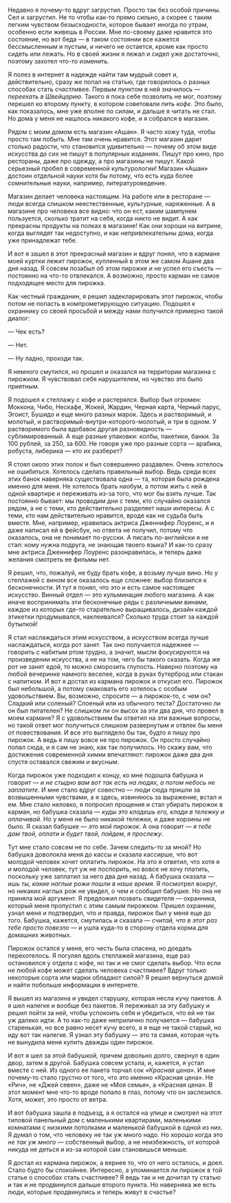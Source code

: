 Недавно я почему-то вдруг загрустил. Просто так без особой причины. Сел и загрустил. Не то чтобы как-то прямо сильно, а скорее с таким легким чувством безысходности, которое бывает иногда по утрам, особенно если живешь в России. Мне по-своему даже нравится это состояние, но вот беда — в таком состоянии все кажется бессмысленным и пустым, и ничего не остается, кроме как просто сидеть или лежать. Но в своей жизни я лежал и сидел уже достаточно, поэтому захотел что-то изменить.

Я полез в интернет в надежде найти там мудрый совет и, действительно, сразу же попал на статью, где говорилось о разных способах стать счастливее. Первым пунктом в ней значилось — _переехать в Швейцарию_. Такого я пока себе позволить не мог, поэтому перешел ко второму пункту, в котором советовали _пить кофе_. Это было, как показалось, мне уже вполне по силам, и дальше я читать не стал. Но дома у меня не нашлось никакого кофе, и я собрался в магазин.

Рядом с моим домом есть магазин «Ашан». Я часто хожу туда, чтобы просто там побыть. Мне там очень нравится. Этот магазин дарит столько радости, что становится удивительно — почему об этом виде искусства до сих не пишут в популярных изданиях. Пишут про кино, про рестораны, даже про одежду, а про магазины не пишут. Какой серьезный пробел в современной культурологии! Магазин «Ашан» достоин отдельной науки хотя бы потому, что есть куда более сомнительные науки, например, литературоведение.

Магазин делает человека настоящим. На работе или в ресторане — люди всегда слишком неестественные, культурные, наряженные. А в магазине про человека все видно: что он ест, каким шампунем пользуется, сколько тратит на себя, когда никто не видит. А как прекрасны продукты на полках в магазине! Как они хороши на витрине, когда выглядят так недоступно, и как непривлекательны дома, когда уже принадлежат тебе.

И вот я зашел в этот прекрасный магазин и вдруг понял, что в кармане моей куртки лежит пирожок, купленный в этом же самом Ашане два дня назад. Я совсем позабыл об этом пирожке и не успел его съесть — постоянно на что-то отвлекался. А возможно, просто карман не самое подходящее место для пирожка. 

Как честный гражданин, я решил задекларировать этот пирожок, чтобы потом не попасть в компрометирующую ситуацию. Подошел к охраннику со своей просьбой и между нами получился примерно такой диалог:

— Чек есть?

— Нет.

— Ну ладно, проходи так.

Я немного смутился, но прошел и оказался на территории магазина с пирожком. Я чувствовал себя нарушителем, но чувство это было приятным.

Я подошел к стеллажу с кофе и растерялся. Выбор был огромен: Моккона, Чибо, Нескафе, Жокей, Жардин, Черная карта, Черный парус, Эгоист, Бушидо и еще много разных марок. Здесь и растворимый, и молотый, и растворимый-внутри-которого-молотый, и три в одном. У растворимого была вдобавок другая разновидность — сублимированный. А еще разные упаковки: колбы, пакетики, банки. За 100 рублей, за 250, за 600. Не говоря уже про разные сорта — арабика, робуста, либерика — кто их разберет?

Я стоял около этих полок и был совершенно раздавлен. Очень хотелось не ошибиться. Хотелось сделать правильный выбор. Ведь среди всех этих банок наверняка существовала одна — та, которая была рождена именно для меня. Не хотелось брать наобум, а потом жить с ней в одной квартире и переживать из-за того, что мог бы взять лучше. Так постоянно бывает: мы проводим дни с теми, кто случайно оказался рядом, а не с теми, кто действительно разделяет наши интересы. А с теми, кто нам действительно нравится, вроде как не судьба быть вместе. Мне, например, нравилась актриса Дженнифер Лоуренс, и я даже написал ей в фейсбук, но ответа не получил, потому что оказалось, она не понимает по-русски. А писать по-английски я не стал: кому нужна подруга, не знающая твоего языка? И как-то сразу мне актриса Дженнифер Лоуренс разонравилась, и теперь даже желания смотреть ее фильмы нет.

Я решил, что, пожалуй, не буду брать кофе, а возьму лучше вино. Но у стеллажей с вином все оказалось еще сложнее: выбор близился к бесконечности. И тут я понял, что это и есть самое настоящее искусство. Винный отдел — это кульминация любого магазина. А как иначе воспринимать эти бесконечные ряды с различными винами, каждое из которых где-то старательно выращивалось, дизайн каждой этикетки продумывался, наклеивался? Сколько труда стоит за каждой бутылкой! 

Я стал наслаждаться этим искусством, а искусством всегда лучше наслаждаться, когда рот занят. Так оно получается надежнее — говорить с набитым ртом трудно, а значит, мысли фокусируются на произведении искусства, а не на том, чего бы такого сказать. Когда же рот не занят едой, то можно сморозить глупость. Наверно поэтому на любой вечеринке намного веселее, когда в руках бутерброд или стакан с напитком. И вот я достал из кармана пирожок и откусил его. Пирожок был небольшой, а потому смаковать его хотелось с особым удовольствием. Вы, возможно, спросите — а пирожок-то, с чем он? Сладкий или соленый? Слоеный или из обычного теста? Достаточно ли он был питателен? Не слишком ли он высох за эти два дня, что провел в моем кармане? Я с удовольствием бы ответил на эти важные вопросы, но такой ответ мог получиться слишком развернутым и отвлек бы меня от повествования. И все это выглядело бы так, будто я пишу про пирожок. А ведь я пишу вовсе не про пирожок. Он просто случайно попал сюда, и я сам не знаю, как так получилось. Но скажу вам, что достижения современной химии впечатляют: пирожок даже два дня спустя оставался свежим и вкусным. 

Когда пирожок уже подходил к концу, ко мне подошла бабушка и говорит — _и не стыдно вам вот так есть на людях, а потом небось не заплатите_. И мне стало вдруг совестно — люди сюда пришли за возвышенными чувствами, а я здесь, извиняюсь за выражение, встал и ем. Мне стало неловко, я попросил прощения и стал убирать пирожок в карман, но бабушка сказала — _куды это кладешь его, клади в тележку и оплачивай_. Но у меня не было никакой тележки, и даже корзины не было. Я сказал бабушке — _это мой пирожок_. А она говорит — _я тебе дам твой, оплати и будет твой, пойдем, я прослежу_. 

Тут мне стало совсем не по себе. Зачем следить-то за мной? Но бабушка доволокла меня до кассы и сказала кассирше, что вот молодой человек хочет оплатить пирожок. На это я ответил, что хотя я и молодой человек, тут уж не поспорить, но вовсе не хочу платить, поскольку уже заплатил за него два дня назад. А бабушка сказала — _ишь ты, какие наглые рожи пошли в наше время_. Я посмотрел вокруг, но никаких наглых рож не увидел, о чем и сообщил бабушке. Но она не приняла мой аргумент. Я предложил позвать свидетеля — охранника, который меня пропустил с этим самым пирожком. Пришел охранник, узнал меня и подтвердил, что и правда, пирожок был у меня еще до того. Бабушка, кажется, смутилась и сказала — _считай, что в этот раз тебе просто повезло_ — и ушла куда-то в сторону отдела корма для домашних животных.

Пирожок остался у меня, его честь была спасена, но доедать перехотелось. Я погулял вдоль стеллажей магазина, еще раз остановился у отдела с кофе, но так и не смог сделать выбор. Что если не любой кофе может сделать человека счастливее? Вдруг только некоторые сорта или марки обладают силой? Я решил вернуться домой и найти побольше информации в интернете.

Я вышел из магазина и увидел старушку, которая несла кучу пакетов. А я шел налегке и вообще без пакетов. Я переживал за эту бабушку и решил пойти за ней, чтобы успокоить себя и убедиться, что ей не так уж далеко идти. А то как-то даже неприлично получается — бабушка старенькая, но все равно несет кучу всего, а я еще не такой старый, но иду вот так налегке. Я узнал эту бабушку — это та самая, которая чуть не вынудила меня купить дважды один пирожок.

И вот я шел за этой бабушкой, причем довольно долго, свернул в один двор, затем в другой. Бабушка совсем устала, и, кажется, я устал вместе с ней. Из одного ее пакета торчал сок _«Красная цена»_. И мне почему-то стало грустно от того, что это именно «Красная цена». Не «Рич», не «Джей севен», даже не «Моя семья», а «Красная цена». В этот момент мне что-то вроде попало в глаз, потому что он заслезился. Хотя, может, это просто от ветра.

И вот бабушка зашла в подъезд, а я остался на улице и смотрел на этот типовой панельный дом с маленькими квартирами, маленькими комнатами с низкими потолками и маленькой бабушкой в одной из них. Я думал о том, что человеку не так уж много надо. Но хорошо когда это _не так уж много_ — собственный выбор, а не неизбежность, от которой никуда не деться и из-за которой сам становишься меньше.

Я достал из кармана пирожок, а вернее то, что от него осталось, и доел. Стало будто бы спокойнее. Интересно, а упоминается ли пирожок в той статье о способах стать счастливее? Я ведь так и не дочитал ту статью и так и не продвинулся дальше второго пункта. Но наверняка же есть люди, которые продвинулись и теперь живут в счастье?
